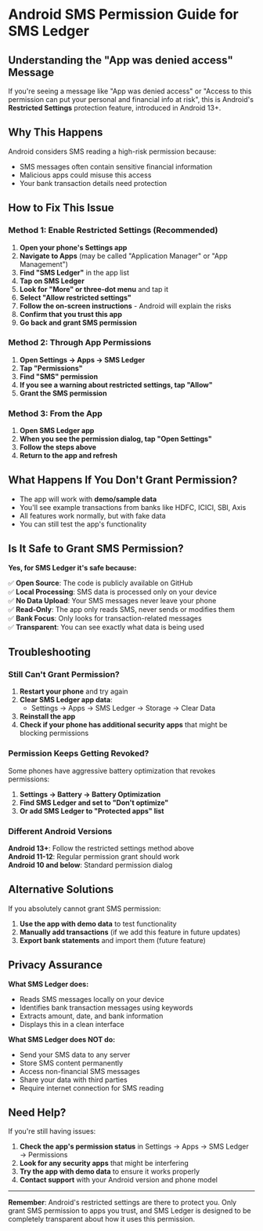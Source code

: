 # Android SMS Permission Guide for SMS Ledger

## Understanding the "App was denied access" Message

If you're seeing a message like "App was denied access" or "Access to this permission can put your personal and financial info at risk", this is Android's **Restricted Settings** protection feature, introduced in Android 13+.

## Why This Happens

Android considers SMS reading a high-risk permission because:
- SMS messages often contain sensitive financial information
- Malicious apps could misuse this access
- Your bank transaction details need protection

## How to Fix This Issue

### Method 1: Enable Restricted Settings (Recommended)

1. **Open your phone's Settings app**
2. **Navigate to Apps** (may be called "Application Manager" or "App Management")
3. **Find "SMS Ledger"** in the app list
4. **Tap on SMS Ledger**
5. **Look for "More" or three-dot menu** and tap it
6. **Select "Allow restricted settings"**
7. **Follow the on-screen instructions** - Android will explain the risks
8. **Confirm that you trust this app**
9. **Go back and grant SMS permission**

### Method 2: Through App Permissions

1. **Open Settings → Apps → SMS Ledger**
2. **Tap "Permissions"**
3. **Find "SMS" permission**
4. **If you see a warning about restricted settings, tap "Allow"**
5. **Grant the SMS permission**

### Method 3: From the App

1. **Open SMS Ledger app**
2. **When you see the permission dialog, tap "Open Settings"**
3. **Follow the steps above**
4. **Return to the app and refresh**

## What Happens If You Don't Grant Permission?

- The app will work with **demo/sample data**
- You'll see example transactions from banks like HDFC, ICICI, SBI, Axis
- All features work normally, but with fake data
- You can still test the app's functionality

## Is It Safe to Grant SMS Permission?

**Yes, for SMS Ledger it's safe because:**

✅ **Open Source**: The code is publicly available on GitHub  
✅ **Local Processing**: SMS data is processed only on your device  
✅ **No Data Upload**: Your SMS messages never leave your phone  
✅ **Read-Only**: The app only reads SMS, never sends or modifies them  
✅ **Bank Focus**: Only looks for transaction-related messages  
✅ **Transparent**: You can see exactly what data is being used  

## Troubleshooting

### Still Can't Grant Permission?

1. **Restart your phone** and try again
2. **Clear SMS Ledger app data**:
   - Settings → Apps → SMS Ledger → Storage → Clear Data
3. **Reinstall the app**
4. **Check if your phone has additional security apps** that might be blocking permissions

### Permission Keeps Getting Revoked?

Some phones have aggressive battery optimization that revokes permissions:

1. **Settings → Battery → Battery Optimization**
2. **Find SMS Ledger and set to "Don't optimize"**
3. **Or add SMS Ledger to "Protected apps" list**

### Different Android Versions

**Android 13+**: Follow the restricted settings method above  
**Android 11-12**: Regular permission grant should work  
**Android 10 and below**: Standard permission dialog  

## Alternative Solutions

If you absolutely cannot grant SMS permission:

1. **Use the app with demo data** to test functionality
2. **Manually add transactions** (if we add this feature in future updates)
3. **Export bank statements** and import them (future feature)

## Privacy Assurance

**What SMS Ledger does:**
- Reads SMS messages locally on your device
- Identifies bank transaction messages using keywords
- Extracts amount, date, and bank information
- Displays this in a clean interface

**What SMS Ledger does NOT do:**
- Send your SMS data to any server
- Store SMS content permanently
- Access non-financial SMS messages
- Share your data with third parties
- Require internet connection for SMS reading

## Need Help?

If you're still having issues:

1. **Check the app's permission status** in Settings → Apps → SMS Ledger → Permissions
2. **Look for any security apps** that might be interfering
3. **Try the app with demo data** to ensure it works properly
4. **Contact support** with your Android version and phone model

---

**Remember**: Android's restricted settings are there to protect you. Only grant SMS permission to apps you trust, and SMS Ledger is designed to be completely transparent about how it uses this permission. 